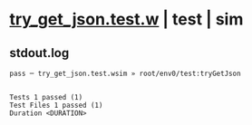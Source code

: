 # [try_get_json.test.w](../../../../../../examples/tests/sdk_tests/bucket/try_get_json.test.w) | test | sim

## stdout.log
```log
pass ─ try_get_json.test.wsim » root/env0/test:tryGetJson
 
 
Tests 1 passed (1)
Test Files 1 passed (1)
Duration <DURATION>
```

